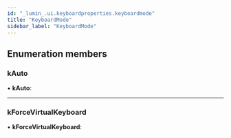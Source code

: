 ```yaml
---
id: "_lumin_.ui.keyboardproperties.keyboardmode"
title: "KeyboardMode"
sidebar_label: "KeyboardMode"
---
```


## Enumeration members

###  kAuto

• **kAuto**:

___

###  kForceVirtualKeyboard

• **kForceVirtualKeyboard**:

